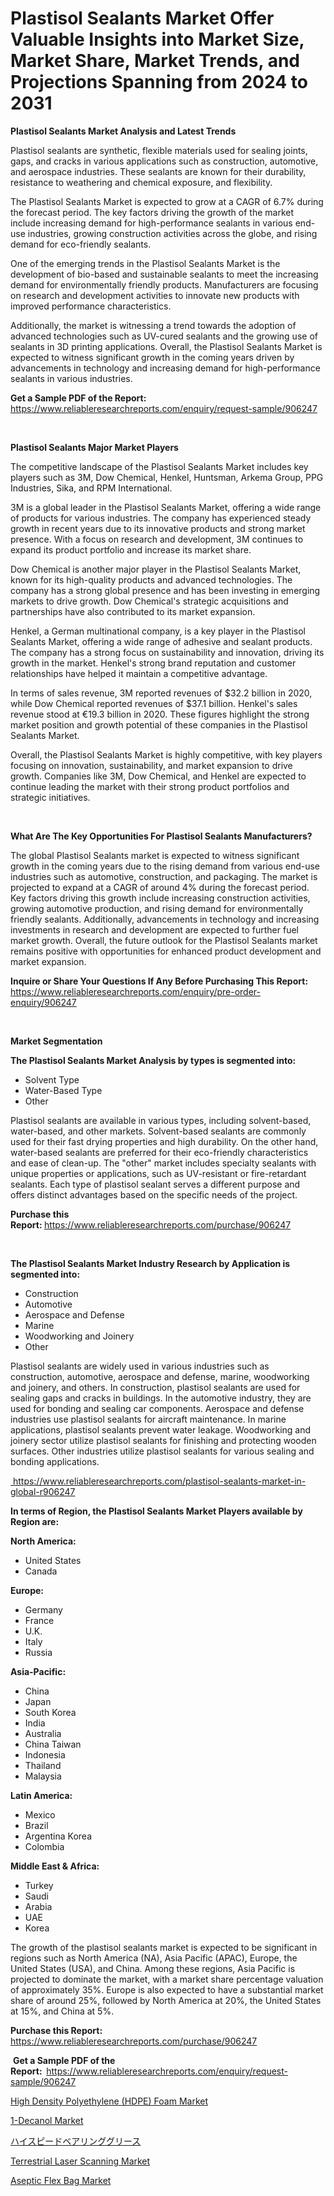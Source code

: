 <p><h1>Plastisol Sealants Market Offer Valuable Insights into Market Size, Market Share, Market Trends, and Projections Spanning from 2024 to 2031</h1></p><p><strong>Plastisol Sealants Market Analysis and Latest Trends</strong></p>
<p><p>Plastisol sealants are synthetic, flexible materials used for sealing joints, gaps, and cracks in various applications such as construction, automotive, and aerospace industries. These sealants are known for their durability, resistance to weathering and chemical exposure, and flexibility.</p><p>The Plastisol Sealants Market is expected to grow at a CAGR of 6.7% during the forecast period. The key factors driving the growth of the market include increasing demand for high-performance sealants in various end-use industries, growing construction activities across the globe, and rising demand for eco-friendly sealants.</p><p>One of the emerging trends in the Plastisol Sealants Market is the development of bio-based and sustainable sealants to meet the increasing demand for environmentally friendly products. Manufacturers are focusing on research and development activities to innovate new products with improved performance characteristics.</p><p>Additionally, the market is witnessing a trend towards the adoption of advanced technologies such as UV-cured sealants and the growing use of sealants in 3D printing applications. Overall, the Plastisol Sealants Market is expected to witness significant growth in the coming years driven by advancements in technology and increasing demand for high-performance sealants in various industries.</p></p>
<p><strong>Get a Sample PDF of the Report:&nbsp;</strong> <a href="https://www.reliableresearchreports.com/enquiry/request-sample/906247">https://www.reliableresearchreports.com/enquiry/request-sample/906247</a></p>
<p>&nbsp;</p>
<p><strong>Plastisol Sealants Major Market Players</strong></p>
<p><p>The competitive landscape of the Plastisol Sealants Market includes key players such as 3M, Dow Chemical, Henkel, Huntsman, Arkema Group, PPG Industries, Sika, and RPM International. </p><p>3M is a global leader in the Plastisol Sealants Market, offering a wide range of products for various industries. The company has experienced steady growth in recent years due to its innovative products and strong market presence. With a focus on research and development, 3M continues to expand its product portfolio and increase its market share.</p><p>Dow Chemical is another major player in the Plastisol Sealants Market, known for its high-quality products and advanced technologies. The company has a strong global presence and has been investing in emerging markets to drive growth. Dow Chemical's strategic acquisitions and partnerships have also contributed to its market expansion.</p><p>Henkel, a German multinational company, is a key player in the Plastisol Sealants Market, offering a wide range of adhesive and sealant products. The company has a strong focus on sustainability and innovation, driving its growth in the market. Henkel's strong brand reputation and customer relationships have helped it maintain a competitive advantage.</p><p>In terms of sales revenue, 3M reported revenues of $32.2 billion in 2020, while Dow Chemical reported revenues of $37.1 billion. Henkel's sales revenue stood at €19.3 billion in 2020. These figures highlight the strong market position and growth potential of these companies in the Plastisol Sealants Market.</p><p>Overall, the Plastisol Sealants Market is highly competitive, with key players focusing on innovation, sustainability, and market expansion to drive growth. Companies like 3M, Dow Chemical, and Henkel are expected to continue leading the market with their strong product portfolios and strategic initiatives.</p></p>
<p>&nbsp;</p>
<p><strong>What Are The Key Opportunities For Plastisol Sealants Manufacturers?</strong></p>
<p><p>The global Plastisol Sealants market is expected to witness significant growth in the coming years due to the rising demand from various end-use industries such as automotive, construction, and packaging. The market is projected to expand at a CAGR of around 4% during the forecast period. Key factors driving this growth include increasing construction activities, growing automotive production, and rising demand for environmentally friendly sealants. Additionally, advancements in technology and increasing investments in research and development are expected to further fuel market growth. Overall, the future outlook for the Plastisol Sealants market remains positive with opportunities for enhanced product development and market expansion.</p></p>
<p><strong>Inquire or Share Your Questions If Any Before Purchasing This Report:</strong> <a href="https://www.reliableresearchreports.com/enquiry/pre-order-enquiry/906247">https://www.reliableresearchreports.com/enquiry/pre-order-enquiry/906247</a></p>
<p>&nbsp;</p>
<p><strong>Market Segmentation</strong></p>
<p><strong>The Plastisol Sealants Market Analysis by types is segmented into:</strong></p>
<p><ul><li>Solvent Type</li><li>Water-Based Type</li><li>Other</li></ul></p>
<p><p>Plastisol sealants are available in various types, including solvent-based, water-based, and other markets. Solvent-based sealants are commonly used for their fast drying properties and high durability. On the other hand, water-based sealants are preferred for their eco-friendly characteristics and ease of clean-up. The "other" market includes specialty sealants with unique properties or applications, such as UV-resistant or fire-retardant sealants. Each type of plastisol sealant serves a different purpose and offers distinct advantages based on the specific needs of the project.</p></p>
<p><strong>Purchase this Report:&nbsp;</strong><a href="https://www.reliableresearchreports.com/purchase/906247">https://www.reliableresearchreports.com/purchase/906247</a></p>
<p>&nbsp;</p>
<p><strong>The Plastisol Sealants Market Industry Research by Application is segmented into:</strong></p>
<p><ul><li>Construction</li><li>Automotive</li><li>Aerospace and Defense</li><li>Marine</li><li>Woodworking and Joinery</li><li>Other</li></ul></p>
<p><p>Plastisol sealants are widely used in various industries such as construction, automotive, aerospace and defense, marine, woodworking and joinery, and others. In construction, plastisol sealants are used for sealing gaps and cracks in buildings. In the automotive industry, they are used for bonding and sealing car components. Aerospace and defense industries use plastisol sealants for aircraft maintenance. In marine applications, plastisol sealants prevent water leakage. Woodworking and joinery sector utilize plastisol sealants for finishing and protecting wooden surfaces. Other industries utilize plastisol sealants for various sealing and bonding applications.</p></p>
<p><a href="https://www.reliableresearchreports.com/plastisol-sealants-market-in-global-r906247">&nbsp;https://www.reliableresearchreports.com/plastisol-sealants-market-in-global-r906247</a></p>
<p><strong>In terms of Region, the Plastisol Sealants Market Players available by Region are:</strong></p>
<p>
    <p> <strong> North America: </strong>
        <ul>
            <li>United States</li>
            <li>Canada</li>
        </ul>
        </p> 
    <p> <strong> Europe: </strong>
        <ul>
            <li>Germany</li>
            <li>France</li>
            <li>U.K.</li>
            <li>Italy</li>
            <li>Russia</li>
        </ul>
        </p> 
    <p> <strong> Asia-Pacific: </strong>
        <ul>
            <li>China</li>
            <li>Japan</li>
            <li>South Korea</li>
            <li>India</li>
            <li>Australia</li>
            <li>China Taiwan</li>
            <li>Indonesia</li>
            <li>Thailand</li>
            <li>Malaysia</li>
        </ul>
        </p> 
    <p> <strong> Latin America: </strong>
        <ul>
            <li>Mexico</li>
            <li>Brazil</li>
            <li>Argentina Korea</li>
            <li>Colombia</li>
        </ul>
        </p> 
    <p> <strong> Middle East & Africa: </strong>
        <ul>
            <li>Turkey</li>
            <li>Saudi</li>
            <li>Arabia</li>
            <li>UAE</li>
            <li>Korea</li>
        </ul>
    </p>
    </p>
<p><p>The growth of the plastisol sealants market is expected to be significant in regions such as North America (NA), Asia Pacific (APAC), Europe, the United States (USA), and China. Among these regions, Asia Pacific is projected to dominate the market, with a market share percentage valuation of approximately 35%. Europe is also expected to have a substantial market share of around 25%, followed by North America at 20%, the United States at 15%, and China at 5%.</p></p>
<p><strong>Purchase this Report: </strong><a href="https://www.reliableresearchreports.com/purchase/906247">https://www.reliableresearchreports.com/purchase/906247</a></p>
<p>&nbsp;<strong>Get a Sample PDF of the Report:&nbsp;&nbsp;</strong><a href="https://www.reliableresearchreports.com/enquiry/request-sample/906247">https://www.reliableresearchreports.com/enquiry/request-sample/906247</a></p>
<p><strong></strong></p>
<p><p><a href="https://www.linkedin.com/pulse/exploring-high-density-polyethylene-hdpe-foam-market-dynamics-wyz5e?trackingId=3voTNXJilCuO0MBhPB7qUg%3D%3D">High Density Polyethylene (HDPE) Foam Market</a></p><p><a href="https://www.linkedin.com/pulse/1-decanol-market-overview-regional-outlook-competitive-strategies-hsize?trackingId=zG97kDQPlUEL9C%2BxJI57oA%3D%3D">1-Decanol Market</a></p><p><a href="https://github.com/lababdou/Market-Research-Report-List-5/blob/main/325465187327.md">ハイスピードベアリンググリース</a></p><p><a href="https://medium.com/@colin.burgess8756/terrestrial-laser-scanning-market-forecasts-market-trends-and-impact-analysis-2024-2031-cc1a682cb8c0">Terrestrial Laser Scanning Market</a></p><p><a href="https://issuu.com/reportprime-2/docs/aseptic-flex-bag-market-size-2030.p_e25445123620f7">Aseptic Flex Bag Market</a></p></p>